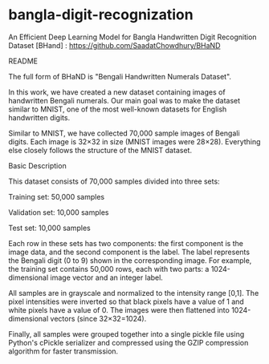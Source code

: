 # bangla-digit-recognization
An Efficient Deep Learning Model for Bangla Handwritten Digit Recognition
Dataset [BHand] : https://github.com/SaadatChowdhury/BHaND

README

The full form of BHaND is "Bengali Handwritten Numerals Dataset".

In this work, we have created a new dataset containing images of handwritten Bengali numerals. Our main goal was to make the dataset similar to MNIST, one of the most well-known datasets for English handwritten digits.

Similar to MNIST, we have collected 70,000 sample images of Bengali digits. Each image is 32×32 in size (MNIST images were 28×28). Everything else closely follows the structure of the MNIST dataset.

Basic Description

This dataset consists of 70,000 samples divided into three sets:

Training set: 50,000 samples

Validation set: 10,000 samples

Test set: 10,000 samples

Each row in these sets has two components: the first component is the image data, and the second component is the label. The label represents the Bengali digit (0 to 9) shown in the corresponding image. For example, the training set contains 50,000 rows, each with two parts: a 1024-dimensional image vector and an integer label.

All samples are in grayscale and normalized to the intensity range [0,1]. The pixel intensities were inverted so that black pixels have a value of 1 and white pixels have a value of 0. The images were then flattened into 1024-dimensional vectors (since 32×32=1024).

Finally, all samples were grouped together into a single pickle file using Python's cPickle serializer and compressed using the GZIP compression algorithm for faster transmission.